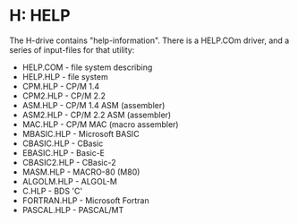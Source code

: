 # H: HELP

The H-drive contains "help-information".  There is a HELP.COm driver, and a series of input-files for that utility:


* HELP.COM - file system describing
* HELP.HLP - file system
* CPM.HLP - CP/M 1.4
* CPM2.HLP - CP/M 2.2
* ASM.HLP - CP/M 1.4 ASM (assembler)
* ASM2.HLP - CP/M 2.2 ASM (assembler)
* MAC.HLP - CP/M MAC (macro assembler)
* MBASIC.HLP - Microsoft BASIC
* CBASIC.HLP - CBasic
* EBASIC.HLP - Basic-E
* CBASIC2.HLP - CBasic-2
* MASM.HLP - MACRO-80 (M80)
* ALGOLM.HLP - ALGOL-M
* C.HLP - BDS 'C'
* FORTRAN.HLP - Microsoft Fortran
* PASCAL.HLP - PASCAL/MT
